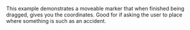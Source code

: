 This example demonstrates a moveable marker that when finished being dragged, gives you the coordinates.
Good for if asking the user to place where something is such as an accident.
